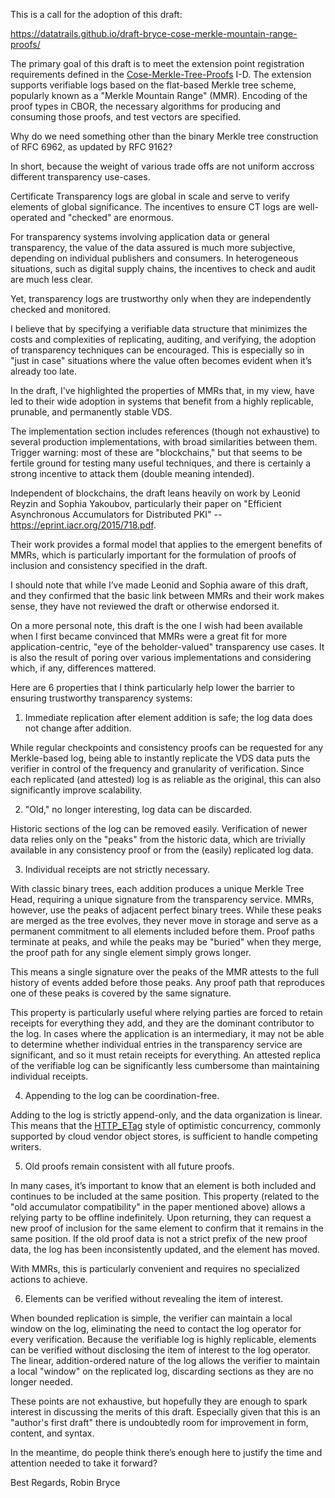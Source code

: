 This is a call for the adoption of this draft:

https://datatrails.github.io/draft-bryce-cose-merkle-mountain-range-proofs/

The primary goal of this draft is to meet the extension point registration requirements defined in the [Cose-Merkle-Tree-Proofs](https://www.ietf.org/archive/id/draft-ietf-cose-merkle-tree-proofs-05.html#name-registration-requirements) I-D.
The extension supports verifiable logs based on the flat-based Merkle tree scheme, popularly known as a "Merkle Mountain Range" (MMR).
Encoding of the proof types in CBOR, the necessary algorithms for producing and consuming those proofs, and test vectors are specified.

Why do we need something other than the binary Merkle tree construction of RFC 6962, as updated by RFC 9162?

In short, because the weight of various trade offs are not uniform accross different transparency use-cases.

Certificate Transparency logs are global in scale and serve to verify elements of global significance.
The incentives to ensure CT logs are well-operated and "checked" are enormous.

For transparency systems involving application data or general transparency, the value of the data assured is much more subjective, depending on individual publishers and consumers.
In heterogeneous situations, such as digital supply chains, the incentives to check and audit are much less clear.

Yet, transparency logs are trustworthy only when they are independently checked and monitored.

I believe that by specifying a verifiable data structure that minimizes the costs and complexities of replicating, auditing, and verifying, the adoption of transparency techniques can be encouraged.
This is especially so in "just in case" situations where the value often becomes evident when it’s already too late.

In the draft, I've highlighted the properties of MMRs that, in my view, have led to their wide adoption in systems that benefit from a highly replicable, prunable, and permanently stable VDS.

The implementation section includes references (though not exhaustive) to several production implementations, with broad similarities between them.
Trigger warning: most of these are "blockchains," but that seems to be fertile ground for testing many useful techniques, and there is certainly a strong incentive to attack them (double meaning intended).

Independent of blockchains, the draft leans heavily on work by Leonid Reyzin and Sophia Yakoubov, particularly their paper on "Efficient Asynchronous Accumulators for Distributed PKI" -- https://eprint.iacr.org/2015/718.pdf.

Their work provides a formal model that applies to the emergent benefits of MMRs, which is particularly important for the formulation of proofs of inclusion and consistency specified in the draft.

I should note that while I’ve made Leonid and Sophia aware of this draft, and they confirmed that the basic link between MMRs and their work makes sense, they have not reviewed the draft or otherwise endorsed it.

On a more personal note, this draft is the one I wish had been available when I first became convinced that MMRs were a great fit for more application-centric, "eye of the beholder-valued" transparency use cases.
It is also the result of poring over various implementations and considering which, if any, differences mattered.

Here are 6 properties that I think particularly help lower the barrier to ensuring trustworthy transparency systems:

1. Immediate replication after element addition is safe; the log data does not change after addition.

While regular checkpoints and consistency proofs can be requested for any Merkle-based log, being able to instantly replicate the VDS data puts the verifier in control of the frequency and granularity of verification.
Since each replicated (and attested) log is as reliable as the original, this can also significantly improve scalability.

2. "Old," no longer interesting, log data can be discarded.

Historic sections of the log can be removed easily.
Verification of newer data relies only on the "peaks" from the historic data, which are trivially available in any consistency proof or from the (easily) replicated log data.

3. Individual receipts are not strictly necessary.

With classic binary trees, each addition produces a unique Merkle Tree Head, requiring a unique signature from the transparency service.
MMRs, however, use the peaks of adjacent perfect binary trees.
While these peaks are merged as the tree evolves, they never move in storage and serve as a permanent commitment to all elements included before them.
Proof paths terminate at peaks, and while the peaks may be "buried" when they merge, the proof path for any single element simply grows longer.

This means a single signature over the peaks of the MMR attests to the full history of events added before those peaks.
Any proof path that reproduces one of these peaks is covered by the same signature.

This property is particularly useful where relying parties are forced to retain receipts for everything they add, and they are the dominant contributor to the log.
In cases where the application is an intermediary, it may not be able to determine whether individual entries in the transparency service are significant, and so it must retain receipts for everything.
An attested replica of the verifiable log can be significantly less cumbersome than maintaining individual receipts.

4. Appending to the log can be coordination-free.

Adding to the log is strictly append-only, and the data organization is linear.
This means that the [HTTP_ETag](https://docs.datatrails.ai/developers/developer-patterns/3rdparty-verification/) style of optimistic concurrency, commonly supported by cloud vendor object stores, is sufficient to handle competing writers.

5. Old proofs remain consistent with all future proofs.

In many cases, it’s important to know that an element is both included and continues to be included at the same position.
This property (related to the "old accumulator compatibility" in the paper mentioned above) allows a relying party to be offline indefinitely.
Upon returning, they can request a new proof of inclusion for the same element to confirm that it remains in the same position.
If the old proof data is not a strict prefix of the new proof data, the log has been inconsistently updated, and the element has moved.

With MMRs, this is particularly convenient and requires no specialized actions to achieve.

6. Elements can be verified without revealing the item of interest.

When bounded replication is simple, the verifier can maintain a local window on the log, eliminating the need to contact the log operator for every verification. Because the verifiable log is highly replicable, elements can be verified without disclosing the item of interest to the log operator. The linear, addition-ordered nature of the log allows the verifier to maintain a local "window" on the replicated log, discarding sections as they are no longer needed.

These points are not exhaustive, but hopefully they are enough to spark interest in discussing the merits of this draft.
Especially given that this is an "author's first draft" there is undoubtedly room for improvement in form, content, and syntax.

In the meantime, do people think there’s enough here to justify the time and attention needed to take it forward?

Best Regards,
Robin Bryce
